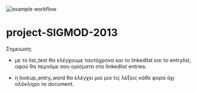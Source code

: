 ![example workflow](https://github.com/vasiliki2000/project-SIGMOD-2013/actions/workflows/<WORKFLOW_FILE>/badge.svg)
# project-SIGMOD-2013

Σημειωση: 
- με το list_test θα ελέγχουμε ταυτόχρονα και το linkedlist και το entrylist, αφού θα περνάμε σαν ορίσματα στο linkedlist entries.

- η lookup_entry_word θα ελέγχει μια μια τις λέξεις κάθε φορα όχι ολόκληρο το document.
